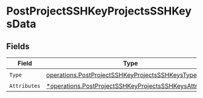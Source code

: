 # PostProjectSSHKeyProjectsSSHKeysData


## Fields

| Field                                                                                                                           | Type                                                                                                                            | Required                                                                                                                        | Description                                                                                                                     |
| ------------------------------------------------------------------------------------------------------------------------------- | ------------------------------------------------------------------------------------------------------------------------------- | ------------------------------------------------------------------------------------------------------------------------------- | ------------------------------------------------------------------------------------------------------------------------------- |
| `Type`                                                                                                                          | [operations.PostProjectSSHKeyProjectsSSHKeysType](../../models/operations/postprojectsshkeyprojectssshkeystype.md)              | :heavy_check_mark:                                                                                                              | N/A                                                                                                                             |
| `Attributes`                                                                                                                    | [*operations.PostProjectSSHKeyProjectsSSHKeysAttributes](../../models/operations/postprojectsshkeyprojectssshkeysattributes.md) | :heavy_minus_sign:                                                                                                              | N/A                                                                                                                             |